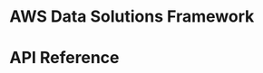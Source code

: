 # AWS Data Solutions Framework
# API Reference <a name="API Reference" id="api-reference"></a>





